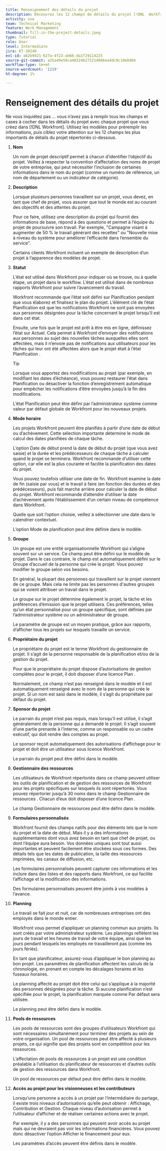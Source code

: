 ```yaml
---
title: Renseignement des détails du projet
description: Découvrez les 12 champs de détails du projet [!DNL  Workfront] vous recommande de renseigner la variable lors de la création d’un projet.
activity: use
team: Technical Marketing
feature: Work Management
thumbnail: fill-in-the-project-details.jpeg
type: Tutorial
role: User
level: Intermediate
jira: KT-10140
exl-id: a62b9421-627a-4f23-ab66-da1f29114225
source-git-commit: a25a49e59ca483246271214886ea4dc9c10e8d66
workflow-type: tm+mt
source-wordcount: '1219'
ht-degree: 1%

---
```


# Renseignement des détails du projet

Ne vous inquiétez pas ... vous n’avez pas à remplir tous les champs et cases à cocher dans les détails du projet avec chaque projet que vous créez dans [!DNL  Workfront]. Utilisez les modèles pour préremplir les informations, puis ciblez votre attention sur les 12 champs les plus importants de détails du projet répertoriés ci-dessous.

1. **Nom**

   Un nom de projet descriptif permet à chacun d’identifier l’objectif du projet. Veillez à respecter la convention d’affectation des noms de projet de votre entreprise, qui peut nécessiter l’inclusion de certaines informations dans le nom du projet (comme un numéro de référence, un nom de département ou un indicateur de catégorie).


1. **Description**

   Lorsque plusieurs personnes travaillent sur un projet, vous devez, en tant que chef de projet, vous assurer que tout le monde est au courant des objectifs et des attentes du projet.

   Pour ce faire, utilisez une description du projet qui fournit des informations de base, répond à des questions et permet à l’équipe du projet de poursuivre son travail. Par exemple, &quot;Campagne visant à augmenter de 50 % le travail générant des recettes&quot; ou &quot;Nouvelle mise à niveau du système pour améliorer l’efficacité dans l’ensemble du service&quot;.

   Certains clients Workfront incluent un exemple de description d’un projet à l’apparence des modèles de projet.

1. **Statut**

   L’état est utilisé dans Workfront pour indiquer où se trouve, ou à quelle étape, un projet dans le workflow. L’état est utilisé dans de nombreux rapports Workfront pour suivre l’avancement du travail.

   Workfront recommande que l’état soit défini sur Planification pendant que vous élaborez et finalisez le plan du projet. L’élément clé de l’état Planification est que les notifications Workfront ne sont pas envoyées aux personnes désignées pour la tâche concernant le projet lorsqu’il est dans cet état.

   Ensuite, une fois que le projet est prêt à être mis en ligne, définissez l’état sur Actuel. Cela permet à Workfront d’envoyer des notifications aux personnes au sujet des nouvelles tâches auxquelles elles sont affectées, mais il n’envoie pas de notifications aux utilisateurs pour les tâches qui leur ont été affectées alors que le projet était à l’état Planification .

   >[!TIP]
   >
   >  Lorsque vous apportez des modifications au projet (par exemple, en modifiant les dates d’échéance), vous pouvez restaurer l’état dans Planification ou désactiver la fonction d’enregistrement automatique pour empêcher les notifications d’être envoyées jusqu’à la fin des modifications.

   L’état Planification peut être défini par l’administrateur système comme valeur par défaut globale de Workfront pour les nouveaux projets.

1. **Mode horaire**

   Les projets Workfront peuvent être planifiés à partir d’une date de début ou d’achèvement. Cette sélection importante détermine le mode de calcul des dates planifiées de chaque tâche.

   L’option Date de début prend la date de début du projet (que vous avez saisie) et la durée et les prédécesseurs de chaque tâche à calculer quand le projet se terminera. Workfront recommande d’utiliser cette option, car elle est la plus courante et facilite la planification des dates du projet.

   Vous pouvez toutefois utiliser une date de fin. Workfront examine la date de fin (saisie par vous) et le travail à faire (en fonction des durées et des prédécesseurs), puis fait marche arrière pour calculer la date de début du projet. Workfront recommande d’attendre d’utiliser la date d’achèvement après l’établissement d’un certain niveau de compétence dans Workfront.

   Quelle que soit l’option choisie, veillez à sélectionner une date dans le calendrier contextuel.

   L’option Mode de planification peut être définie dans le modèle.

1. **Groupe**

   Un groupe est une entité organisationnelle Workfront qui s’aligne souvent sur un service. Ce champ peut être défini sur le modèle de projet. Dans le cas contraire, le champ est automatiquement défini sur le Groupe d’accueil de la personne qui crée le projet. Vous pouvez modifier le groupe selon vos besoins.

   En général, la plupart des personnes qui travaillent sur le projet viennent de ce groupe. Mais cela ne limite pas les personnes d&#39;autres groupes qui se voient attribuer un travail dans le projet.

   Le groupe sur le projet détermine également le projet, la tâche et les préférences d’émission que le projet utilisera. Ces préférences, telles qu’un état personnalisé pour un groupe spécifique, sont définies par l’administrateur système ou un administrateur de groupe.

   Le paramètre de groupe est un moyen pratique, grâce aux rapports, d’afficher tous les projets sur lesquels travaille un service.

1. **Propriétaire du projet**

   Le propriétaire du projet est le terme Workfront du gestionnaire de projet. Il s’agit de la personne responsable de la planification et/ou de la gestion du projet.

   Pour que le propriétaire du projet dispose d’autorisations de gestion complètes pour le projet, il doit disposer d’une licence Plan .

   Normalement, ce champ n’est pas renseigné dans le modèle et il est automatiquement renseigné avec le nom de la personne qui crée le projet. Si un nom est saisi dans le modèle, il s’agit du propriétaire par défaut du projet.

1. **Sponsor du projet**

   Le parrain du projet n’est pas requis, mais lorsqu’il est utilisé, il s’agit généralement de la personne qui a demandé le projet. Il s’agit souvent d’une partie prenante à l’interne, comme un responsable ou un cadre exécutif, qui doit rendre des comptes au projet.

   Le sponsor reçoit automatiquement des autorisations d’affichage pour le projet et doit être un utilisateur sous licence Workfront.

   Le parrain du projet peut être défini dans le modèle.

1. **Gestionnaire des ressources**

   Les utilisateurs de Workfront répertoriés dans ce champ peuvent utiliser les outils de planification et de gestion des ressources de Workfront pour les projets spécifiques sur lesquels ils sont répertoriés. Vous pouvez répertorier jusqu’à 30 noms dans le champ Gestionnaire de ressources . Chacun d’eux doit disposer d’une licence Plan .

   Le champ Gestionnaire de ressources peut être défini dans le modèle.

1. **Formulaires personnalisés**

   Workfront fournit des champs natifs pour des éléments tels que le nom du projet et la date de début. Mais il y a des informations supplémentaires dont vous avez besoin en tant que chef de projet, ou dont l’équipe aura besoin. Vos données uniques sont tout aussi importantes et peuvent facilement être stockées sous ces formes. Des détails tels que les dates de publication, la taille des ressources imprimées, les canaux de diffusion, etc.

   Les formulaires personnalisés peuvent capturer ces informations et les inclure dans des listes et des rapports dans Workfront, ce qui facilite l’affichage et la modification des informations.

   Des formulaires personnalisés peuvent être joints à vos modèles à l’avance.

1. **Planning**

   Le travail se fait jour et nuit, car de nombreuses entreprises ont des employés dans le monde entier.

   Workfront vous permet d’appliquer un planning commun aux projets. Ils sont créés par votre administrateur système. Les plannings reflètent les jours de travail et les heures de travail de votre équipe, ainsi que les jours pendant lesquels les employés ne travailleront pas (comme les jours fériés).

   En tant que planificateur, assurez-vous d’appliquer le bon planning au bon projet. Les paramètres de planification affectent les calculs de la chronologie, en prenant en compte les décalages horaires et les fuseaux horaires.

   Le planning affecté au projet doit être celui qui s’applique à la majorité des personnes désignées pour la tâche. Si aucune planification n’est spécifiée pour le projet, la planification marquée comme Par défaut sera utilisée.

   Le planning peut être défini dans le modèle.

1. **Pools de ressources**

   Les pools de ressources sont des groupes d’utilisateurs Workfront qui sont nécessaires simultanément pour terminer des projets au sein de votre organisation. Un pool de ressources peut être affecté à plusieurs projets, ce qui signifie que des projets sont en compétition pour les ressources.

   L’affectation de pools de ressources à un projet est une condition préalable à l’utilisation du planificateur de ressources et d’autres outils de gestion des ressources dans Workfront.

   Un pool de ressources par défaut peut être défini dans le modèle.

1. **Accès au projet pour les visionneuses et les contributeurs**

   Lorsqu’une personne a accès à un projet par l’intermédiaire du partage, il existe trois niveaux d’autorisations qu’elle peut obtenir : Affichage, Contribution et Gestion. Chaque niveau d’autorisation permet à l’utilisateur d’afficher et de réaliser certaines actions avec le projet.

   Par exemple, il y a des personnes qui peuvent avoir accès au projet mais qui ne devraient pas voir les informations financières. Vous pouvez donc désactiver l’option Afficher le financement pour eux.

   Les paramètres d’accès peuvent être définis dans le modèle.
